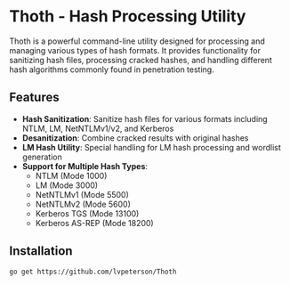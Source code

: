 # Thoth - Hash Processing Utility

Thoth is a powerful command-line utility designed for processing and managing various types of hash formats. It provides functionality for sanitizing hash files, processing cracked hashes, and handling different hash algorithms commonly found in penetration testing.

## Features

- **Hash Sanitization**: Sanitize hash files for various formats including NTLM, LM, NetNTLMv1/v2, and Kerberos
- **Desanitization**: Combine cracked results with original hashes
- **LM Hash Utility**: Special handling for LM hash processing and wordlist generation
- **Support for Multiple Hash Types**:
    - NTLM (Mode 1000)
    - LM (Mode 3000)
    - NetNTLMv1 (Mode 5500)
    - NetNTLMv2 (Mode 5600)
    - Kerberos TGS (Mode 13100)
    - Kerberos AS-REP (Mode 18200)

## Installation

`go get https://github.com/lvpeterson/Thoth`
